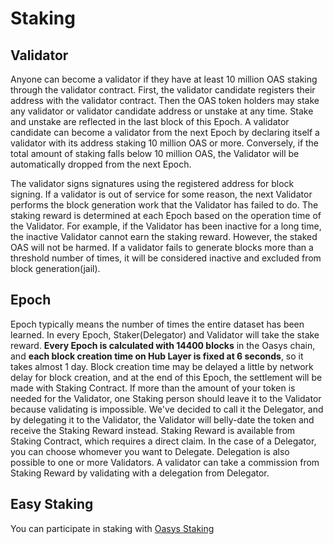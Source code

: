 # Staking

## Validator

Anyone can become a validator if they have at least 10 million OAS staking through the validator contract. First, the validator candidate registers their address with the validator contract. Then the OAS token holders may stake any validator or validator candidate address or unstake at any time. Stake and unstake are reflected in the last block of this Epoch. A validator candidate can become a validator from the next Epoch by declaring itself a validator with its address staking 10 million OAS or more. Conversely, if the total amount of staking falls below 10 million OAS, the Validator will be automatically dropped from the next Epoch.

The validator signs signatures using the registered address for block signing. If a validator is out of service for some reason, the next Validator performs the block generation work that the Validator has failed to do. The staking reward is determined at each Epoch based on the operation time of the Validator. For example, if the Validator has been inactive for a long time, the inactive Validator cannot earn the staking reward. However, the staked OAS will not be harmed. If a validator fails to generate blocks more than a threshold number of times, it will be considered inactive and excluded from block generation(jail).

## Epoch

Epoch typically means the number of times the entire dataset has been learned. In every Epoch, Staker(Delegator) and Validator will take the stake reward.
**Every Epoch is calculated with 14400 blocks** in the Oasys chain, and **each block creation time on Hub Layer is fixed at 6 seconds**, so it takes almost 1 day.
Block creation time may be delayed a little by network delay for block creation, and at the end of this Epoch, the settlement will be made with Staking Contract.
If more than the amount of your token is needed for the Validator, one Staking person should leave it to the Validator because validating is impossible.
We've decided to call it the Delegator, and by delegating it to the Validator, the Validator will belly-date the token and receive the Staking Reward instead.
Staking Reward is available from Staking Contract, which requires a direct claim.
In the case of a Delegator, you can choose whomever you want to Delegate. Delegation is also possible to one or more Validators. A validator can take a commission from Staking Reward by validating with a delegation from Delegator.

## Easy Staking

You can participate in staking with [Oasys Staking](https://staking.oasys.games)


